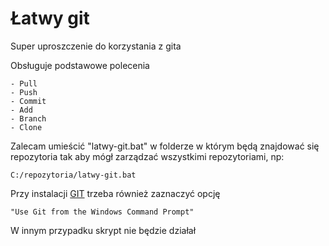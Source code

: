 # Łatwy git

Super uproszczenie do korzystania z gita

Obsługuje podstawowe polecenia 

    - Pull
    - Push
    - Commit
    - Add
    - Branch
    - Clone

Zalecam umieścić "latwy-git.bat" w folderze w którym będą znajdować się repozytoria  tak aby mógł zarządzać wszystkimi repozytoriami, np:


    C:/repozytoria/latwy-git.bat

Przy instalacji [GIT](https://github.com/git/git) trzeba również zaznaczyć opcję 

    "Use Git from the Windows Command Prompt"

W innym przypadku skrypt nie będzie działał